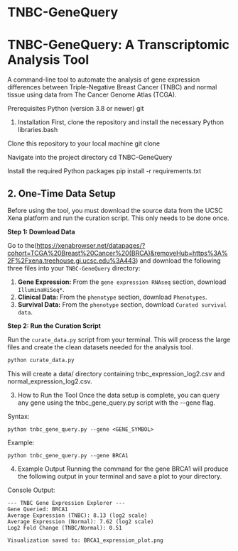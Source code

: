 # TNBC-GeneQuery
# TNBC-GeneQuery: A Transcriptomic Analysis Tool

A command-line tool to automate the analysis of gene expression differences between Triple-Negative Breast Cancer (TNBC) and normal tissue using data from The Cancer Genome Atlas (TCGA).

Prerequisites
Python (version 3.8 or newer)
git

1. Installation
First, clone the repository and install the necessary Python libraries.bash

Clone this repository to your local machine
git clone <your-repository-url>

Navigate into the project directory
cd TNBC-GeneQuery

Install the required Python packages
pip install -r requirements.txt


## 2. One-Time Data Setup

Before using the tool, you must download the source data from the UCSC Xena platform and run the curation script. This only needs to be done once.

**Step 1: Download Data**

Go to the(https://xenabrowser.net/datapages/?cohort=TCGA%20Breast%20Cancer%20(BRCA)&removeHub=https%3A%2F%2Fxena.treehouse.gi.ucsc.edu%3A443) and download the following three files into your `TNBC-GeneQuery` directory:

1.  **Gene Expression:** From the `gene expression RNAseq` section, download `IlluminaHiSeq*`.
2.  **Clinical Data:** From the `phenotype` section, download `Phenotypes`.
3.  **Survival Data:** From the `phenotype` section, download `Curated survival data`.

**Step 2: Run the Curation Script**

Run the `curate_data.py` script from your terminal. This will process the large files and create the clean datasets needed for the analysis tool.

```bash
python curate_data.py
```
This will create a data/ directory containing tnbc_expression_log2.csv and normal_expression_log2.csv.

3. How to Run the Tool
Once the data setup is complete, you can query any gene using the tnbc_gene_query.py script with the --gene flag.

Syntax:
```
python tnbc_gene_query.py --gene <GENE_SYMBOL>
```
Example:
```
python tnbc_gene_query.py --gene BRCA1
```
4. Example Output
Running the command for the gene BRCA1 will produce the following output in your terminal and save a plot to your directory.

Console Output:
```
--- TNBC Gene Expression Explorer ---
Gene Queried: BRCA1
Average Expression (TNBC): 8.13 (log2 scale)
Average Expression (Normal): 7.62 (log2 scale)
Log2 Fold Change (TNBC/Normal): 0.51

Visualization saved to: BRCA1_expression_plot.png
```
